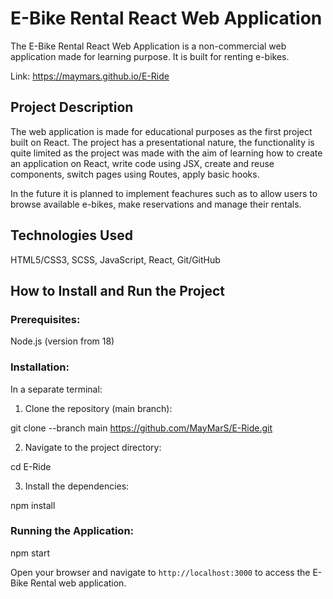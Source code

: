 # E-Bike Rental React Web Application

The E-Bike Rental React Web Application is a non-commercial web application made for learning purpose. It is built for renting e-bikes.

Link: https://maymars.github.io/E-Ride

## Project Description
The web application is made for educational purposes as the first project built on React.
The project has a presentational nature, the functionality is quite limited as the project was made with the aim of learning how to create an application on React, write code using JSX, create and reuse components, switch pages using Routes, apply basic hooks.

In the future it is planned to implement feachures such as to allow users to browse available e-bikes, make reservations and manage their rentals. 

## Technologies Used
HTML5/CSS3, SCSS, JavaScript, React, Git/GitHub

## How to Install and Run the Project

### Prerequisites:
Node.js (version from 18)

### Installation:
In a separate terminal:

1. Clone the repository (main branch):

git clone --branch main https://github.com/MayMarS/E-Ride.git

2. Navigate to the project directory:

cd E-Ride

3. Install the dependencies:

npm install

### Running the Application:

npm start

Open your browser and navigate to `http://localhost:3000` to access the E-Bike Rental web application.


